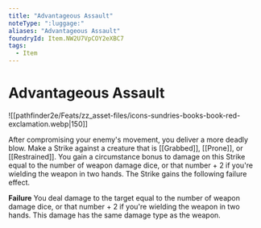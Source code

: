 ```yaml
---
title: "Advantageous Assault"
noteType: ":luggage:"
aliases: "Advantageous Assault"
foundryId: Item.NW2U7VpCOY2eXBC7
tags:
  - Item
---
```


# Advantageous Assault
![[pathfinder2e/Feats/zz_asset-files/icons-sundries-books-book-red-exclamation.webp|150]]

After compromising your enemy's movement, you deliver a more deadly blow. Make a Strike against a creature that is [[Grabbed]], [[Prone]], or [[Restrained]]. You gain a circumstance bonus to damage on this Strike equal to the number of weapon damage dice, or that number + 2 if you're wielding the weapon in two hands. The Strike gains the following failure effect.

**Failure** You deal damage to the target equal to the number of weapon damage dice, or that number + 2 if you're wielding the weapon in two hands. This damage has the same damage type as the weapon.
